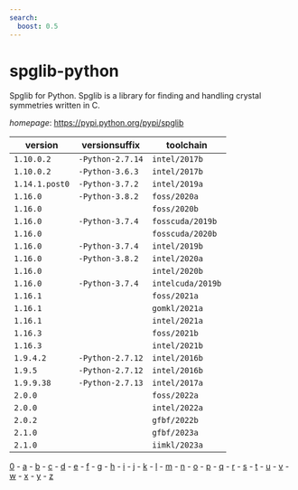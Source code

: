 ```yaml
---
search:
  boost: 0.5
---
```

# spglib-python

Spglib for Python. Spglib is a library for finding and handling crystal symmetries written in C.

*homepage*: <https://pypi.python.org/pypi/spglib>

version | versionsuffix | toolchain
--------|---------------|----------
``1.10.0.2`` | ``-Python-2.7.14`` | ``intel/2017b``
``1.10.0.2`` | ``-Python-3.6.3`` | ``intel/2017b``
``1.14.1.post0`` | ``-Python-3.7.2`` | ``intel/2019a``
``1.16.0`` | ``-Python-3.8.2`` | ``foss/2020a``
``1.16.0`` |  | ``foss/2020b``
``1.16.0`` | ``-Python-3.7.4`` | ``fosscuda/2019b``
``1.16.0`` |  | ``fosscuda/2020b``
``1.16.0`` | ``-Python-3.7.4`` | ``intel/2019b``
``1.16.0`` | ``-Python-3.8.2`` | ``intel/2020a``
``1.16.0`` |  | ``intel/2020b``
``1.16.0`` | ``-Python-3.7.4`` | ``intelcuda/2019b``
``1.16.1`` |  | ``foss/2021a``
``1.16.1`` |  | ``gomkl/2021a``
``1.16.1`` |  | ``intel/2021a``
``1.16.3`` |  | ``foss/2021b``
``1.16.3`` |  | ``intel/2021b``
``1.9.4.2`` | ``-Python-2.7.12`` | ``intel/2016b``
``1.9.5`` | ``-Python-2.7.12`` | ``intel/2016b``
``1.9.9.38`` | ``-Python-2.7.13`` | ``intel/2017a``
``2.0.0`` |  | ``foss/2022a``
``2.0.0`` |  | ``intel/2022a``
``2.0.2`` |  | ``gfbf/2022b``
``2.1.0`` |  | ``gfbf/2023a``
``2.1.0`` |  | ``iimkl/2023a``

[0](../0/index.md) - [a](../a/index.md) - [b](../b/index.md) - [c](../c/index.md) - [d](../d/index.md) - [e](../e/index.md) - [f](../f/index.md) - [g](../g/index.md) - [h](../h/index.md) - [i](../i/index.md) - [j](../j/index.md) - [k](../k/index.md) - [l](../l/index.md) - [m](../m/index.md) - [n](../n/index.md) - [o](../o/index.md) - [p](../p/index.md) - [q](../q/index.md) - [r](../r/index.md) - [s](../s/index.md) - [t](../t/index.md) - [u](../u/index.md) - [v](../v/index.md) - [w](../w/index.md) - [x](../x/index.md) - [y](../y/index.md) - [z](../z/index.md)

